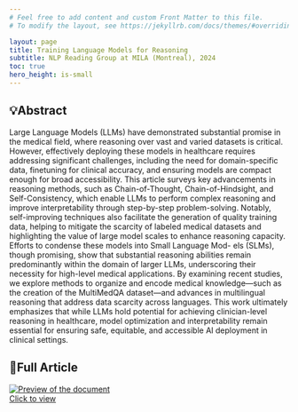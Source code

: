 ```yaml
---
# Feel free to add content and custom Front Matter to this file.
# To modify the layout, see https://jekyllrb.com/docs/themes/#overriding-theme-defaults

layout: page
title: Training Language Models for Reasoning
subtitle: NLP Reading Group at MILA (Montreal), 2024
toc: true
hero_height: is-small
---
```


## 💡Abstract

Large Language Models (LLMs) have demonstrated substantial promise in the medical field, where reasoning over vast and varied datasets is critical. However, effectively deploying these models in healthcare requires addressing significant challenges, including the need for domain-specific data, finetuning for clinical accuracy, and ensuring models are compact enough for broad accessibility. This article surveys key advancements in reasoning methods, such as Chain-of-Thought, Chain-of-Hindsight, and Self-Consistency, which enable LLMs to perform complex reasoning and improve interpretability through step-by-step problem-solving. Notably, self-improving techniques also facilitate the generation of quality training data, helping to mitigate the scarcity of labeled medical datasets and highlighting the value of large model scales to enhance reasoning capacity. Efforts to condense these models into Small Language Mod- els (SLMs), though promising, show that substantial reasoning abilities remain predominantly within the domain of larger LLMs, underscoring their necessity for high-level medical applications. By examining recent studies, we explore methods to organize and encode medical knowledge—such as the creation of the MultiMedQA dataset—and advances in multilingual reasoning that address data scarcity across languages. This work ultimately emphasizes that while LLMs hold potential for achieving clinician-level reasoning in healthcare, model optimization and interpretability remain essential for ensuring safe, equitable, and accessible AI deployment in clinical settings.

## 📘Full Article
<div markdown="0">
  <a href="{{ site.baseurl }}/assets/documents/survey.pdf">
    <div class="preview-container">
      <img src="{{ site.baseurl }}/assets/thumbnails/survey_thumbnail.PNG" alt="Preview of the document"/>
      <div class="hover-effect">Click to view</div>
    </div>
  </a>
</div>
